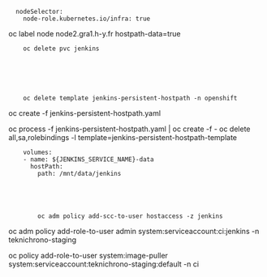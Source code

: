      nodeSelector:
        node-role.kubernetes.io/infra: true

oc label node  node2.gra1.h-y.fr hostpath-data=true


        oc delete pvc jenkins






        oc delete template jenkins-persistent-hostpath -n openshift
oc create -f jenkins-persistent-hostpath.yaml 

oc process -f jenkins-persistent-hostpath.yaml  | oc create -f -
oc delete all,sa,rolebindings -l template=jenkins-persistent-hostpath-template

        volumes:
        - name: ${JENKINS_SERVICE_NAME}-data
          hostPath:
            path: /mnt/data/jenkins





            oc adm policy add-scc-to-user hostaccess -z jenkins



oc adm policy add-role-to-user admin system:serviceaccount:ci:jenkins -n teknichrono-staging

oc policy add-role-to-user system:image-puller system:serviceaccount:teknichrono-staging:default -n ci